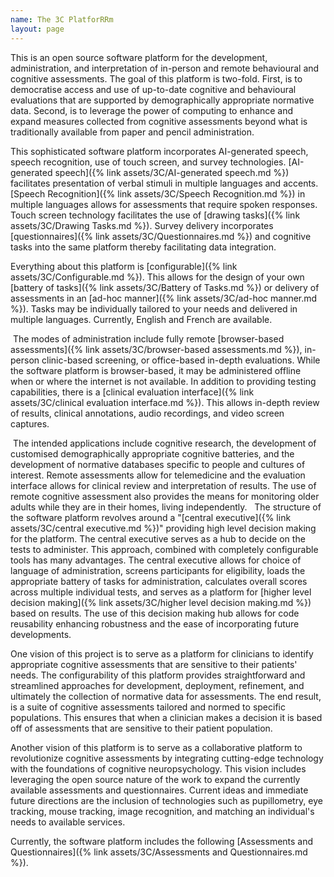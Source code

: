 ```yaml
---
name: The 3C PlatforRRm
layout: page
---
```

This is an open source software platform for the development, administration, and interpretation of in-person and remote behavioural and cognitive assessments. The goal of this platform is two-fold. First, is to democratise access and use of up-to-date cognitive and behavioural evaluations that are supported by demographically appropriate normative data. Second, is to leverage the power of computing to enhance and expand measures collected from cognitive assessments beyond what is traditionally available from paper and pencil administration.

This sophisticated software platform incorporates AI-generated speech, speech recognition, use of touch screen, and survey technologies. [AI-generated speech]({% link assets/3C/AI-generated speech.md %}) facilitates presentation of verbal stimuli in multiple languages and accents. [Speech Recognition]({% link assets/3C/Speech Recognition.md %}) in multiple languages allows for assessments that require spoken responses. Touch screen technology facilitates the use of [drawing tasks]({% link assets/3C/Drawing Tasks.md %}). Survey delivery incorporates [questionnaires]({% link assets/3C/Questionnaires.md %}) and cognitive tasks into the same platform thereby facilitating data integration. 

Everything about this platform is [configurable]({% link assets/3C/Configurable.md %}). This allows for the design of your own [battery of tasks]({% link assets/3C/Battery of Tasks.md %}) or delivery of assessments in an [ad-hoc manner]({% link assets/3C/ad-hoc manner.md %}). Tasks may be individually tailored to your needs and delivered in multiple languages. Currently, English and French are available.

 The modes of administration include fully remote [browser-based assessments]({% link assets/3C/browser-based assessments.md %}), in-person clinic-based screening, or office-based in-depth evaluations. While the software platform is browser-based, it may be administered offline when or where the internet is not available. In addition to providing testing capabilities, there is a [clinical evaluation interface]({% link assets/3C/clinical evaluation interface.md %}). This allows in-depth review of results, clinical annotations, audio recordings, and video screen captures. 

 The intended applications include cognitive research, the development of customised demographically appropriate cognitive batteries, and the development of normative databases specific to people and cultures of interest. Remote assessments allow for telemedicine and the evaluation interface allows for clinical review and interpretation of results. The use of remote cognitive assessment also provides the means for monitoring older adults while they are in their homes, living independently. 
 
The structure of the software platform revolves around a "[central executive]({% link assets/3C/central executive.md %})"  providing high level decision making for the platform. The central executive serves as a hub to decide on the tests to administer. This approach, combined with completely configurable tools has many advantages. The central executive allows for choice of language of administration, screens participants for eligibility, loads the appropriate battery of tasks for administration, calculates overall scores across multiple individual tests, and serves as a platform for [higher level decision making]({% link assets/3C/higher level decision making.md %}) based on results. The use of this decision making hub allows for code reusability enhancing robustness and the ease of incorporating future developments.

One vision of this project is to serve as a platform for clinicians to identify appropriate cognitive assessments that are sensitive to their patients' needs. The configurability of this platform provides straightforward and streamlined approaches for development,  deployment, refinement, and ultimately the collection of normative data for assessments. The end result, is a suite of cognitive assessments tailored and normed to specific populations. This ensures that when a clinician makes a decision it is based off of assessments that are sensitive to their patient population.

Another vision of this platform is to serve as a collaborative platform to revolutionize cognitive assessments by integrating cutting-edge technology with the foundations of cognitive neuropsychology. This vision includes leveraging the open source nature of the work to expand the currently available assessments and questionnaires. Current ideas and immediate future directions are the inclusion of technologies such as pupillometry, eye tracking, mouse tracking, image recognition, and matching an individual's needs to available services. 

Currently, the software platform includes the following [Assessments and Questionnaires]({% link assets/3C/Assessments and Questionnaires.md %}).
